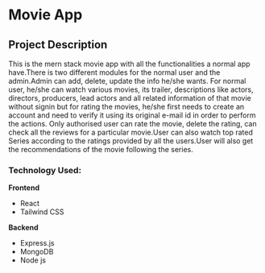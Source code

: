 # Movie App

## Project Description
This is the mern stack movie app with all the functionalities a normal app have.There is two different modules for the normal user and the admin.Admin can add, delete, update the info he/she wants. For normal user, he/she can watch various movies, its trailer, descriptions like actors, directors, producers, lead actors and all related information of that movie without signin but for rating the movies, he/she first needs to create an account and need to verify it using its original e-mail id in order to perform the actions. Only authorised user can rate the movie, delete the rating, can check all the reviews for a particular movie.User can also watch top rated Series according to the ratings provided by all the users.User will also get the recommendations of the movie following the series.

### Technology Used:
<b>Frontend</b>
<ul>
  <li>React</li>
  <li>Tailwind CSS</li>
</ul>
<b>Backend</b>
<ul> 
  <li>Express.js</li>
  <li>MongoDB</li>
  <li>Node js</li>
</ul>
